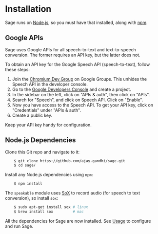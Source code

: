 # Installation

Sage runs on [Node.js](http://nodejs.org), so you must have that installed,
along with [npm](http://npmjs.org).

## Google APIs

Sage uses Google APIs for all speech-to-text and text-to-speech conversion.
The former requires an API key, but the latter does not.

To obtain an API key for the Google Speech API (speech-to-text), follow these
steps:

1. Join the [Chromium Dev Group](https://groups.google.com/a/chromium.org/forum/#!forum/chromium-dev)
   on Google Groups. This unhides the Speech API in the developer console.
2. Go to the [Google Developers Console](https://console.developers.google.com)
   and create a project.
3. In the sidebar on the left, click on "APIs & auth", then click on "APIs".
4. Search for "Speech", and click on Speech API. Click on "Enable".
5. Now you have access to the Speech API. To get your API key, click on
   "Credentials" under "APIs & auth".
6. Create a public key.

Keep your API key handy for configuration.

## Node.js Dependencies

Clone this Git repo and navigate to it:

```bash
    $ git clone https://github.com/ajay-gandhi/sage.git
    $ cd sage/
```

Install any Node.js dependencies using `npm`:

```bash
    $ npm install
```

The `speakable` module uses [SoX](http://sox.sourceforge.net) to record audio
(for speech to text conversion), so install `sox`:

```bash
    $ sudo apt-get install sox # linux
    $ brew install sox         # mac
```

All the dependencies for Sage are now installed. See [Usage](#usage) to
configure and run Sage.

